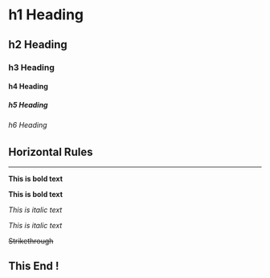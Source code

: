 # h1 Heading
## h2 Heading
### h3 Heading
#### h4 Heading
##### h5 Heading
###### h6 Heading


## Horizontal Rules

___


**This is bold text**

__This is bold text__

*This is italic text*

_This is italic text_

~~Strikethrough~~

## This End !

